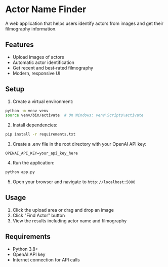 # Actor Name Finder

A web application that helps users identify actors from images and get their filmography information.

## Features
- Upload images of actors
- Automatic actor identification
- Get recent and best-rated filmography
- Modern, responsive UI

## Setup

1. Create a virtual environment:
```bash
python -m venv venv
source venv/bin/activate  # On Windows: venv\Scripts\activate
```

2. Install dependencies:
```bash
pip install -r requirements.txt
```

3. Create a .env file in the root directory with your OpenAI API key:
```
OPENAI_API_KEY=your_api_key_here
```

4. Run the application:
```bash
python app.py
```

5. Open your browser and navigate to `http://localhost:5000`

## Usage
1. Click the upload area or drag and drop an image
2. Click "Find Actor" button
3. View the results including actor name and filmography

## Requirements
- Python 3.8+
- OpenAI API key
- Internet connection for API calls
